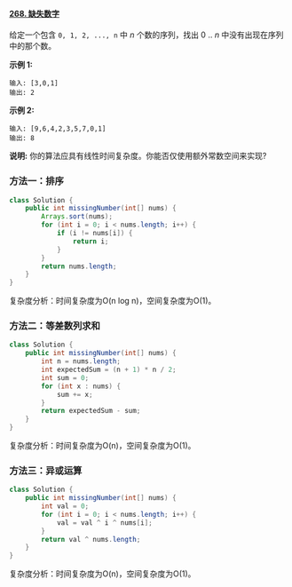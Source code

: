 #### [268. 缺失数字](https://leetcode-cn.com/problems/missing-number/)

给定一个包含 `0, 1, 2, ..., n` 中 *n* 个数的序列，找出 0 .. *n* 中没有出现在序列中的那个数。

**示例 1:**

```
输入: [3,0,1]
输出: 2
```

**示例 2:**

```
输入: [9,6,4,2,3,5,7,0,1]
输出: 8
```

**说明:**
你的算法应具有线性时间复杂度。你能否仅使用额外常数空间来实现?

### 方法一：排序

```java
class Solution {
    public int missingNumber(int[] nums) {
        Arrays.sort(nums);
        for (int i = 0; i < nums.length; i++) {
            if (i != nums[i]) {
                return i;
            }
        }
        return nums.length;
    }
}
```

复杂度分析：时间复杂度为O(n log n)，空间复杂度为O(1)。

### 方法二：等差数列求和

```java
class Solution {
    public int missingNumber(int[] nums) {
        int n = nums.length;
        int expectedSum = (n + 1) * n / 2;
        int sum = 0;
        for (int x : nums) {
            sum += x;
        }
        return expectedSum - sum;
    }
}
```

复杂度分析：时间复杂度为O(n)，空间复杂度为O(1)。

### 方法三：异或运算

```java
class Solution {
    public int missingNumber(int[] nums) {
        int val = 0;
        for (int i = 0; i < nums.length; i++) {
            val = val ^ i ^ nums[i];
        }
        return val ^ nums.length;
    }
}
```

复杂度分析：时间复杂度为O(n)，空间复杂度为O(1)。